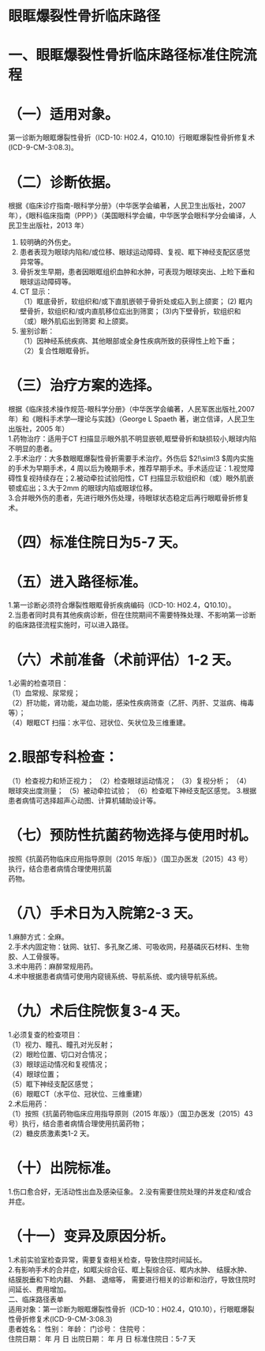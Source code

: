 # 眼眶爆裂性骨折临床路径  
# 一、眼眶爆裂性骨折临床路径标准住院流程  
# （一）适用对象。  
第一诊断为眼眶爆裂性骨折（ICD-10: H02.4，Q10.10）行眼眶爆裂性骨折修复术(ICD-9-CM-3:08.3)。  
# （二）诊断依据。  
根据《临床诊疗指南-眼科学分册》（中华医学会编著，人民卫生出版社，2007 年），《眼科临床指南（PPP）》（美国眼科学会编，中华医学会眼科学分会编译，人民卫生出版社，2013 年）  
1. 较明确的外伤史。  
2. 患者表现为眼球内陷和/或位移、眼球运动障碍、复视、眶下神经支配区感觉异常等。  
3. 骨折发生早期，患者因眼眶组织血肿和水肿，可表现为眼球突出、上睑下垂和眼球运动障碍等。  
4. CT 显示：  
（1）眶底骨折，软组织和/或下直肌嵌顿于骨折处或疝入到上颌窦； (2) 眶内壁骨折，软组织和/或内直肌移位疝出到筛窦； (3)内下壁骨折，软组织和（或）眼外肌疝出到筛窦 和上颌窦。  
5. 鉴别诊断：  
（1）因神经系统疾病、其他眼部或全身性疾病所致的获得性上睑下垂；  
（2）复合性眼眶骨折。  
# （三）治疗方案的选择。  
根据《临床技术操作规范-眼科学分册》（中华医学会编著，人民军医出版社,2007 年）和《眼科手术学—理论与实践》（George L Spaeth 著，谢立信译，人民卫生出版社，2005 年）  
1.药物治疗：适用于CT 扫描显示眼外肌不明显嵌顿,眶壁骨折和缺损较小,眼球内陷不明显的患者。  
2.手术治疗：大多数眼眶爆裂性骨折需要手术治疗。外伤后 $2\!\sim\!3 $周内实施的手术为早期手术，4 周以后为晚期手术，推荐早期手术。手术适应证：1.视觉障碍性复视持续存在；2.被动牵拉试验阳性，CT 扫描显示软组织和（或）眼外肌嵌顿或疝出；3.大于2mm 的眼球内陷或眼球位移。  
3.合并眼外伤的患者，先进行眼外伤处理，待眼球状态稳定后再行眼眶骨折修复术。  
# （四）标准住院日为5-7 天。  
# （五）进入路径标准。  
1.第一诊断必须符合爆裂性眼眶骨折疾病编码（ICD-10: H02.4，Q10.10）。  
2.当患者同时具有其他疾病诊断，但在住院期间不需要特殊处理、不影响第一诊断的临床路径流程实施时，可以进入路径。  
# （六）术前准备（术前评估）1-2 天。  
1.必需的检查项目：  
（1）血常规、尿常规；  
（2）肝功能，肾功能，凝血功能，感染性疾病筛查（乙肝、丙肝、艾滋病、梅毒等）；  
（4）眼眶CT 扫描：水平位、冠状位、矢状位及三维重建。  
# 2.眼部专科检查：  
（1）检查视力和矫正视力； （2）检查眼球运动情况； （3）复视分析； （4）眼球突出度测量； （5）被动牵拉试验； （6）检查眶下神经支配区感觉。  3.根据患者病情可选择超声心动图、计算机辅助设计等。  
# （七）预防性抗菌药物选择与使用时机。  
按照《抗菌药物临床应用指导原则（2015 年版）》（国卫办医发〔2015〕43 号）执行，结合患者病情合理使用抗菌  
药物。  
# （八）手术日为入院第2-3 天。  
1.麻醉方式：全麻。  
2.手术内固定物：钛网、钛钉、多孔聚乙烯、可吸收网，羟基磷灰石材料、生物胶、人工骨膜等。  
3.术中用药：麻醉常规用药。  
4.术中根据患者病情可使用内窥镜系统、导航系统、或内镜导航系统。  
# （九）术后住院恢复3-4 天。  
1.必须复查的检查项目：  
（1）视力、瞳孔、瞳孔对光反射；  
（2）眼睑位置、切口对合情况；  
（3）眼球运动情况和复视情况；  
（4）眼球位置；  
（5）眶下神经支配区感觉；  
（6）眼眶CT（水平位、冠状位、三维重建）  
2.术后用药：  
（1）按照《抗菌药物临床应用指导原则（2015 年版）》（国卫办医发〔2015〕43 号）执行，结合患者病情合理使用抗菌药物；  
（2）糖皮质激素类1-2 天。  
# （十）出院标准。  
1.伤口愈合好，无活动性出血及感染征象。 2.没有需要住院处理的并发症和/或合并症。  
# （十一）变异及原因分析。  
1.术前实验室检查异常，需要复查相关检查，导致住院时间延长。  
2.有影响手术的合并症，如眶尖综合征、眶上裂综合征、眶内水肿、 结膜水肿、 结膜脱垂和下睑内翻、 外翻、 退缩等， 需要进行相关的诊断和治疗，导致住院时间延长、费用增加。  
二、临床路径表单  
适用对象：第一诊断为眼眶爆裂性骨折（ICD-10：H02.4，Q10.10），行眼眶爆裂性骨折修复术(ICD-9-CM-3:08.3)  
患者姓名：           性别：    年龄：    门诊号：       住院号：  
住院日期：   年  月  日    出院日期：   年  月   日     标准住院日：5-7 天  
